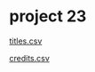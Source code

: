 # project 23

[titles.csv](https://github.com/AndreyBondarchuk/project_23/blob/master/titles.csv)

[credits.csv](https://github.com/AndreyBondarchuk/project_23/blob/master/credits.csv)
